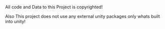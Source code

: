 All code and Data to this Project is copyrighted!

Also This project does not use any external unity packages only whats built into unity!

